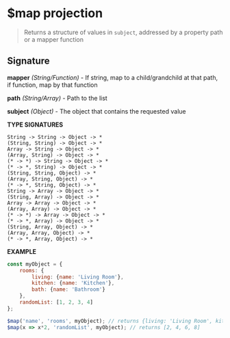 # $map projection

>Returns a structure of values in `subject`, addressed by a property path or a mapper function

## Signature

**mapper** *(String/Function)* - If string, map to a child/grandchild at that path, if function, map by that function

**path** *(String/Array)* - Path to the list

**subject** *(Object)* - The object that contains the requested value

**TYPE SIGNATURES**
```
String -> String -> Object -> *
(String, String) -> Object -> *
Array -> String -> Object -> *
(Array, String) -> Object -> *
(* -> *) -> String -> Object -> *
(* -> *, String) -> Object -> *
(String, String, Object) -> *
(Array, String, Object) -> *
(* -> *, String, Object) -> *
String -> Array -> Object -> *
(String, Array) -> Object -> *
Array -> Array -> Object -> *
(Array, Array) -> Object -> *
(* -> *) -> Array -> Object -> *
(* -> *, Array) -> Object -> *
(String, Array, Object) -> *
(Array, Array, Object) -> *
(* -> *, Array, Object) -> *
```

**EXAMPLE**
```js
const myObject = {
	rooms: {
		living: {name: 'Living Room'},
        kitchen: {name: 'Kitchen'},
        bath: {name: 'Bathroom'}
	},
    randomList: [1, 2, 3, 4]
};

$map('name', 'rooms', myObject); // returns {living: 'Living Room', kitchen: 'Kitchen', bath: 'Bathroom'}
$map(x => x*2, 'randomList', myObject); // returns [2, 4, 6, 8]
```
